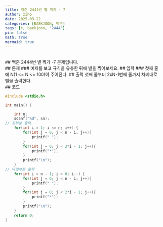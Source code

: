 ```yaml
---
title: 백준 2444번 별 찍기 - 7
author: ziho
date: 2025-03-22
categories: [BAEKJOON, 백준]
tags: [c, baekjoon, '2444']
pin: false
math: true
mermaid: true
---
```

<br>
## 백준 2444번 별 찍기 -7 문제입니다.
<br>
## 문제
### 예제를 보고 규칙을 유츄한 뒤에 별을 찍어보세요.
## 입력
### 첫째 줄에 N(1 <= N <= 100)이 주어진다.
## 출력 첫째 줄부터 2xN-1번째 줄까지 차례대로 별을 출력한다.
<br>
## 코드

```c
#include <stdio.h>

int main() {

    int n;
    scanf("%d", &n); 
// 윗부분 출력
    for(int i = 1; i <= n; i++) {
        for(int j = 0; j < n - i; j++){
            printf(" ");
        }
        for(int j = 0; j < 2*i - 1; j++){
            printf("*");
        }
        printf("\n");
    }
// 아랫부분 출력
    for(int i = n - 1; i > 0; i--) {
        for(int j = 0; j < n - i; j++){
            printf(" ");
        }
        for(int j = 0; j < 2*i - 1; j++){
            printf("*");
        }
        printf("\n");
    }
    return 0;
}
```